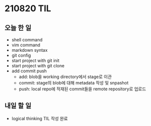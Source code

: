 # 210820 TIL

## 오늘 한 일

- shell command
- vim command
- markdown syntax
- git config
- start project with git init
- start project with git clone
- add commit push
    - add: blob을 working directory에서 stage로 이관
    - commit: stage의 blob에 대해 metadata 작성 및 snpashot
    - push: local repo에 적재된 commit들을 remote repository로 업로드

## 내일 할 일

- logical thinking TIL 작성 완료
